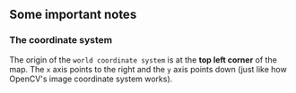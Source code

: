 ## Some important notes

### The coordinate system

The origin of the `world coordinate system` is at the **top left corner** of the
map. The `x` axis points to the right and the `y` axis points down (just like how 
OpenCV's image coordinate system works).